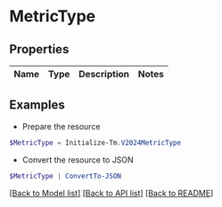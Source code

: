 # MetricType
## Properties

Name | Type | Description | Notes
------------ | ------------- | ------------- | -------------

## Examples

- Prepare the resource
```powershell
$MetricType = Initialize-Tm.V2024MetricType 
```

- Convert the resource to JSON
```powershell
$MetricType | ConvertTo-JSON
```

[[Back to Model list]](../README.md#documentation-for-models) [[Back to API list]](../README.md#documentation-for-api-endpoints) [[Back to README]](../README.md)

